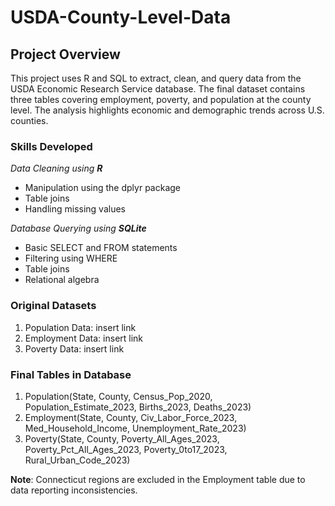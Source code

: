 # USDA-County-Level-Data

## Project Overview
This project uses R and SQL to extract, clean, and query data from the USDA Economic Research Service database. The final dataset contains three tables covering employment, poverty, and population at the county level. The analysis highlights economic and demographic trends across U.S. counties.

### Skills Developed

*Data Cleaning using* ***R***
* Manipulation using the dplyr package
* Table joins
* Handling missing values

*Database Querying using* ***SQLite***
* Basic SELECT and FROM statements
* Filtering using WHERE
* Table joins
* Relational algebra

### Original Datasets
1. Population Data: insert link
2. Employment Data: insert link
3. Poverty Data: insert link

### Final Tables in Database
1. Population(State, County, Census_Pop_2020, Population_Estimate_2023, Births_2023, Deaths_2023)
2. Employment(State, County, Civ_Labor_Force_2023, Med_Household_Income, Unemployment_Rate_2023)
3. Poverty(State, County, Poverty_All_Ages_2023, Poverty_Pct_All_Ages_2023, Poverty_0to17_2023, Rural_Urban_Code_2023)

**Note**: Connecticut regions are excluded in the Employment table due to data reporting inconsistencies.



